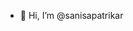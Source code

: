 - 👋 Hi, I’m @sanisapatrikar


<!---
sanisapatrikar/sanisapatrikar is a ✨ special ✨ repository because its `README.md` (this file) appears on your GitHub profile.
You can click the Preview link to take a look at your changes.
--->
